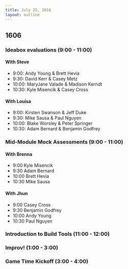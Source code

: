 ```yaml
---
title: July 25, 2016
layout: outline
---
```


## 1606

### Ideabox evaluations (9:00 - 11:00)

#### With Steve

* 9:00: Andy Young & Brett Hevia
* 9:30: David Kerr & Casey Metz
* 10:00: MaryJane Valade & Madison Kerndt
* 10:30: Kyle Misencik & Casey Cross

#### With Louisa

* 9:00: Kirsten Swanson & Jeff Duke
* 9:30: Mike Sausa & Paul Nguyen
* 10:00: Blake Worsley & Peter Springer
* 10:30: Adam Bernard & Benjamin Godfrey

### Mid-Module Mock Assessments (9:00 - 11:00)

#### With Brenna

* 9:00 Kyle Misencik
* 9:30 Adam Bernard
* 10:00 Brett Hevia
* 10:30 Mike Sausa

#### With Jhun

* 9:00 Casey Cross
* 9:30 Benjamin Godfrey
* 10:00 Andy Young
* 10:30 Paul Nguyen


### Introduction to Build Tools (11:00 - 12:00)

### Improv! (1:00  - 3:00)

### Game Time Kickoff (3:00  - 4:00)
